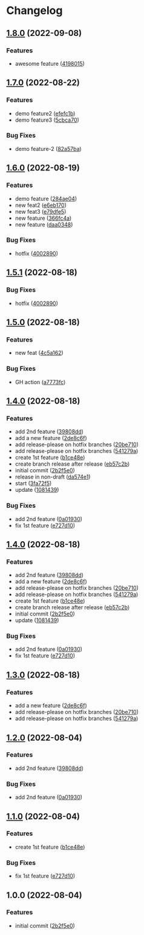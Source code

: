 # Changelog

## [1.8.0](https://github.com/sylwit/release-please-poc/compare/release-please-poc-v1.7.0...release-please-poc-v1.8.0) (2022-09-08)


### Features

* awesome feature ([4198015](https://github.com/sylwit/release-please-poc/commit/4198015532e0f6c1b8ac06bc2955e3e8b93855f3))

## [1.7.0](https://github.com/sylwit/release-please-poc/compare/release-please-poc-v1.6.0...release-please-poc-v1.7.0) (2022-08-22)


### Features

* demo feature2 ([efefc1b](https://github.com/sylwit/release-please-poc/commit/efefc1b3f9ce331a41f48be7eb66ea6d9a4aaa6e))
* demo feature3 ([5cbca70](https://github.com/sylwit/release-please-poc/commit/5cbca7058cddeb698486940c0de42e970a24b5ed))


### Bug Fixes

* demo feature-2 ([82a57ba](https://github.com/sylwit/release-please-poc/commit/82a57bad6b2693a378b074396825b6e31cb3b8ae))

## [1.6.0](https://github.com/sylwit/release-please-poc/compare/release-please-poc-v1.5.0...release-please-poc-v1.6.0) (2022-08-19)


### Features

* demo feature ([284ae04](https://github.com/sylwit/release-please-poc/commit/284ae0472aa2705d817f2feb837ab5aea96c3911))
* new feat2 ([e6eb170](https://github.com/sylwit/release-please-poc/commit/e6eb1700f4ac2b1bde272cc465f27891a8d23137))
* new feat3 ([e79dfe5](https://github.com/sylwit/release-please-poc/commit/e79dfe53ef592ea4e55b0fe5a26d4fe02e63a2e5))
* new feature ([366fc4a](https://github.com/sylwit/release-please-poc/commit/366fc4a780a694b7c1d58a6fe6a91319594b4a01))
* new feature ([daa0348](https://github.com/sylwit/release-please-poc/commit/daa03480293d04dc0dfd0b2f804da5c5b69205f3))


### Bug Fixes

* hotfix ([4002890](https://github.com/sylwit/release-please-poc/commit/40028908e634825d9f91a8867e9c02fae3ab2921))

## [1.5.1](https://github.com/sylwit/release-please-poc/compare/release-please-poc-v1.5.0...release-please-poc-v1.5.1) (2022-08-18)


### Bug Fixes

* hotfix ([4002890](https://github.com/sylwit/release-please-poc/commit/40028908e634825d9f91a8867e9c02fae3ab2921))

## [1.5.0](https://github.com/sylwit/release-please-poc/compare/release-please-poc-v1.4.0...release-please-poc-v1.5.0) (2022-08-18)


### Features

* new feat ([4c5a162](https://github.com/sylwit/release-please-poc/commit/4c5a162d7926b482f5f95f82af5ecb059e8e7887))


### Bug Fixes

* GH action ([a7773fc](https://github.com/sylwit/release-please-poc/commit/a7773fcd3155f5dbd65f58a3c86ba9656d3d8cc4))

## [1.4.0](https://github.com/sylwit/release-please-poc/compare/release-please-poc-v1.3.0...release-please-poc-v1.4.0) (2022-08-18)


### Features

* add 2nd feature ([39808dd](https://github.com/sylwit/release-please-poc/commit/39808dd1c2c8fec95714ddfe6523e1c96c22f900))
* add a new feature ([2de8c6f](https://github.com/sylwit/release-please-poc/commit/2de8c6f163bdb017abe1fbcaa1624ef832074f5c))
* add release-please on hotfix branches ([20be710](https://github.com/sylwit/release-please-poc/commit/20be7103a77d0b80c89c56e9abc55634f4534056))
* add release-please on hotfix branches ([541279a](https://github.com/sylwit/release-please-poc/commit/541279aedb2e21146ec9597e2cc2d2c7055ee244))
* create 1st feature ([b1ce48e](https://github.com/sylwit/release-please-poc/commit/b1ce48e3385fe30cebc9719aad7e97147c3bb159))
* create branch release after release ([eb57c2b](https://github.com/sylwit/release-please-poc/commit/eb57c2b23ea4102a5bab8473ab23391bf5b0594b))
* initial commit ([2b2f5e0](https://github.com/sylwit/release-please-poc/commit/2b2f5e04f4895899bcf3e66687e486c68d6230b2))
* release in non-draft ([da574e1](https://github.com/sylwit/release-please-poc/commit/da574e1f25ff9cf7c28ba180cc1c15e50211d542))
* start ([3fa72f5](https://github.com/sylwit/release-please-poc/commit/3fa72f5cff6b919ba4c5f9e8a3e69c02cf630aee))
* update ([1081439](https://github.com/sylwit/release-please-poc/commit/1081439ca5d56a4fac605a8bd1c17a7702d77172))


### Bug Fixes

* add 2nd feature ([0a01930](https://github.com/sylwit/release-please-poc/commit/0a01930551622b86116f27620bc5d2d483d35dd3))
* fix 1st feature ([e727d10](https://github.com/sylwit/release-please-poc/commit/e727d10f0dfbea3f340a158de74abd6ec22536ab))

## [1.4.0](https://github.com/sylwit/release-please-poc/compare/release-please-poc-v1.3.0...release-please-poc-v1.4.0) (2022-08-18)


### Features

* add 2nd feature ([39808dd](https://github.com/sylwit/release-please-poc/commit/39808dd1c2c8fec95714ddfe6523e1c96c22f900))
* add a new feature ([2de8c6f](https://github.com/sylwit/release-please-poc/commit/2de8c6f163bdb017abe1fbcaa1624ef832074f5c))
* add release-please on hotfix branches ([20be710](https://github.com/sylwit/release-please-poc/commit/20be7103a77d0b80c89c56e9abc55634f4534056))
* add release-please on hotfix branches ([541279a](https://github.com/sylwit/release-please-poc/commit/541279aedb2e21146ec9597e2cc2d2c7055ee244))
* create 1st feature ([b1ce48e](https://github.com/sylwit/release-please-poc/commit/b1ce48e3385fe30cebc9719aad7e97147c3bb159))
* create branch release after release ([eb57c2b](https://github.com/sylwit/release-please-poc/commit/eb57c2b23ea4102a5bab8473ab23391bf5b0594b))
* initial commit ([2b2f5e0](https://github.com/sylwit/release-please-poc/commit/2b2f5e04f4895899bcf3e66687e486c68d6230b2))
* update ([1081439](https://github.com/sylwit/release-please-poc/commit/1081439ca5d56a4fac605a8bd1c17a7702d77172))


### Bug Fixes

* add 2nd feature ([0a01930](https://github.com/sylwit/release-please-poc/commit/0a01930551622b86116f27620bc5d2d483d35dd3))
* fix 1st feature ([e727d10](https://github.com/sylwit/release-please-poc/commit/e727d10f0dfbea3f340a158de74abd6ec22536ab))

## [1.3.0](https://github.com/sylwit/release-please-poc/compare/release-please-poc-v1.2.0...release-please-poc-v1.3.0) (2022-08-18)


### Features

* add a new feature ([2de8c6f](https://github.com/sylwit/release-please-poc/commit/2de8c6f163bdb017abe1fbcaa1624ef832074f5c))
* add release-please on hotfix branches ([20be710](https://github.com/sylwit/release-please-poc/commit/20be7103a77d0b80c89c56e9abc55634f4534056))
* add release-please on hotfix branches ([541279a](https://github.com/sylwit/release-please-poc/commit/541279aedb2e21146ec9597e2cc2d2c7055ee244))

## [1.2.0](https://github.com/sylwit/release-please-poc/compare/release-please-poc-v1.1.0...release-please-poc-v1.2.0) (2022-08-04)


### Features

* add 2nd feature ([39808dd](https://github.com/sylwit/release-please-poc/commit/39808dd1c2c8fec95714ddfe6523e1c96c22f900))


### Bug Fixes

* add 2nd feature ([0a01930](https://github.com/sylwit/release-please-poc/commit/0a01930551622b86116f27620bc5d2d483d35dd3))

## [1.1.0](https://github.com/sylwit/release-please-poc/compare/release-please-poc-v1.0.0...release-please-poc-v1.1.0) (2022-08-04)


### Features

* create 1st feature ([b1ce48e](https://github.com/sylwit/release-please-poc/commit/b1ce48e3385fe30cebc9719aad7e97147c3bb159))


### Bug Fixes

* fix 1st feature ([e727d10](https://github.com/sylwit/release-please-poc/commit/e727d10f0dfbea3f340a158de74abd6ec22536ab))

## 1.0.0 (2022-08-04)


### Features

* initial commit ([2b2f5e0](https://github.com/sylwit/release-please-poc/commit/2b2f5e04f4895899bcf3e66687e486c68d6230b2))
